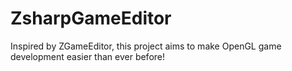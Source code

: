 ZsharpGameEditor
================

Inspired by ZGameEditor, this project aims to make OpenGL game development easier than ever before!